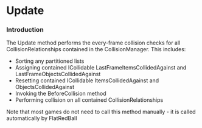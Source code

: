 # Update

### Introduction

The Update method performs the every-frame collision checks for all CollisionRelationships contained in the CollisionManager. This includes:

* Sorting any partitioned lists
* Assigning contained ICollidable LastFrameItemsCollidedAgainst and LastFrameObjectsCollidedAgainst
* Resetting contained ICollidable ItemsCollidedAgainst and ObjectsCollidedAgainst
* Invoking the BeforeCollision method
* Performing collision on all contained CollisionRelationships

Note that most games do not need to call this method manually - it is called automatically by FlatRedBall
